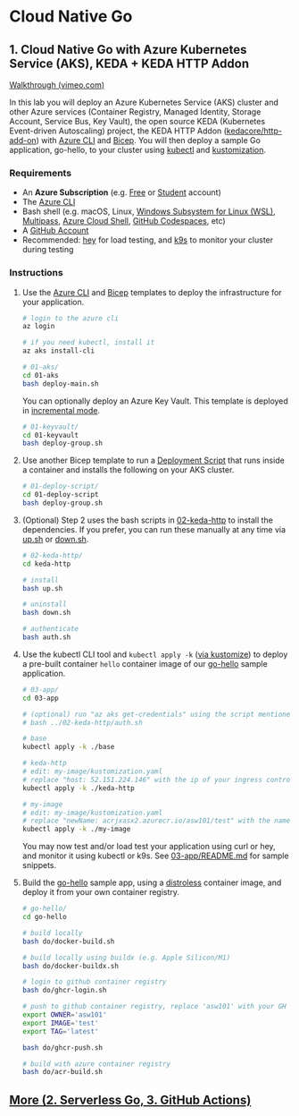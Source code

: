 # Cloud Native Go

## 1. Cloud Native Go with Azure Kubernetes Service (AKS), KEDA + KEDA HTTP Addon

[Walkthrough (vimeo.com)](https://vimeo.com/696758716/736cd9cae6)

In this lab you will deploy an Azure Kubernetes Service (AKS) cluster and other Azure services (Container Registry, Managed Identity, Storage Account, Service Bus, Key Vault), the open source KEDA (Kubernetes Event-driven Autoscaling) project, the KEDA HTTP Addon ([kedacore/http-add-on](https://github.com/kedacore/http-add-on)) with [Azure CLI](https://docs.microsoft.com/en-us/cli/azure/install-azure-cli) and [Bicep](https://docs.microsoft.com/en-us/azure/azure-resource-manager/bicep/overview). You will then deploy a sample Go application, go-hello, to your cluster using [kubectl](https://kubernetes.io/docs/tasks/tools/#kubectl) and [kustomization](https://kubernetes.io/docs/tasks/manage-kubernetes-objects/kustomization/).

### Requirements
- An **Azure Subscription** (e.g. [Free](https://aka.ms/azure-free-account) or [Student](https://aka.ms/azure-student-account) account)
- The [Azure CLI](https://docs.microsoft.com/en-us/cli/azure/install-azure-cli)
- Bash shell (e.g. macOS, Linux, [Windows Subsystem for Linux (WSL)](https://docs.microsoft.com/en-us/windows/wsl/about), [Multipass](https://multipass.run/), [Azure Cloud Shell](https://docs.microsoft.com/en-us/azure/cloud-shell/quickstart), [GitHub Codespaces](https://github.com/features/codespaces), etc)
- A [GitHub Account](https://github.com)
- Recommended: [hey](https://github.com/rakyll/hey#readme) for load testing, and [k9s](https://k9scli.io/) to monitor your cluster during testing
### Instructions

1. Use the [Azure CLI](https://docs.microsoft.com/en-us/cli/azure/install-azure-cli) and [Bicep](https://docs.microsoft.com/en-us/azure/azure-resource-manager/bicep/overview) templates to deploy the infrastructure for your application.

    ```bash
    # login to the azure cli
    az login

    # if you need kubectl, install it
    az aks install-cli

    # 01-aks/
    cd 01-aks
    bash deploy-main.sh
    ```

    You can optionally deploy an Azure Key Vault. This template is deployed in [incremental mode](https://docs.microsoft.com/en-us/azure/azure-resource-manager/templates/deployment-modes#incremental-mode).

    ```bash
    # 01-keyvault/
    cd 01-keyvault
    bash deploy-group.sh
    ```

2. Use another Bicep template to run a [Deployment Script](https://docs.microsoft.com/en-us/azure/azure-resource-manager/bicep/deployment-script-bicep#work-with-outputs-from-cli-script) that runs inside a container and installs the following on your AKS cluster.

    ```bash
    # 01-deploy-script/
    cd 01-deploy-script
    bash deploy-group.sh
    ```

3. (Optional) Step 2 uses the bash scripts in [02-keda-http](02-keda-http) to install the dependencies. If you prefer, you can run these manually at any time via [up.sh](up.sh) or [down.sh](down.sh).
    
    ```bash
    # 02-keda-http/
    cd keda-http

    # install
    bash up.sh

    # uninstall
    bash down.sh

    # authenticate
    bash auth.sh
    ```

4. Use the kubectl CLI tool and `kubectl apply -k` ([via kustomize](https://kustomize.io/)) to deploy a pre-built container `hello` container image of our [go-hello](go-hello) sample application.

    ```bash
    # 03-app/
    cd 03-app

    # (optional) run "az aks get-credentials" using the script mentioned in step 3.
    # bash ../02-keda-http/auth.sh

    # base
    kubectl apply -k ./base

    # keda-http
    # edit: my-image/kustomization.yaml
    # replace "host: 52.151.224.146" with the ip of your ingress controller
    kubectl apply -k ./keda-http

    # my-image
    # edit: my-image/kustomization.yaml
    # replace "newName: acrjxasx2.azurecr.io/asw101/test" with the name of your image, and "newTag" with the tag of your image, as applicable
    kubectl apply -k ./my-image
    ```

    You may now test and/or load test your application using curl or hey, and monitor it using kubectl or k9s. See [03-app/README.md](03-app/README.md#test) for sample snippets.

6. Build the [go-hello](go-hello) sample app, using a [distroless](https://github.com/GoogleContainerTools/distroless#why-should-i-use-distroless-images) container image, and deploy it from your own container registry.

    ```bash
    # go-hello/
    cd go-hello

    # build locally
    bash do/docker-build.sh

    # build locally using buildx (e.g. Apple Silicon/M1)
    bash do/docker-buildx.sh

    # login to github container registry
    bash do/ghcr-login.sh

    # push to github container registry, replace 'asw101' with your GH user
    export OWNER='asw101'
    export IMAGE='test'
    export TAG='latest'

    bash do/ghcr-push.sh

    # build with azure container registry
    bash do/acr-build.sh
    ```

## [More (2. Serverless Go, 3. GitHub Actions)](MORE.md)
